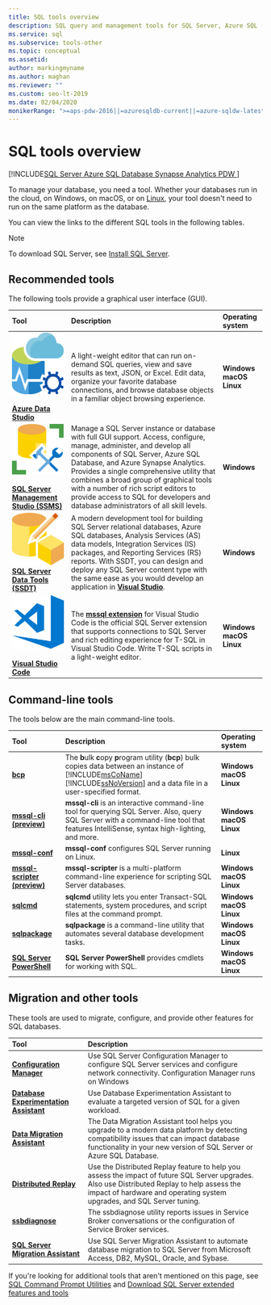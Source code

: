 ```yaml
---
title: SQL tools overview
description: SQL query and management tools for SQL Server, Azure SQL (Azure SQL database, Azure SQL managed instance, SQL virtual machines), and Azure Synapse Analytics.
ms.service: sql
ms.subservice: tools-other
ms.topic: conceptual
ms.assetid: 
author: markingmyname
ms.author: maghan
ms.reviewer: ""
ms.custom: seo-lt-2019
ms.date: 02/04/2020
monikerRange: ">=aps-pdw-2016||=azuresqldb-current||=azure-sqldw-latest||>=sql-server-2016||>=sql-server-linux-2017"
---
```


# SQL tools overview

[!INCLUDE[SQL Server Azure SQL Database Synapse Analytics PDW ](../includes/applies-to-version/sql-asdb-asdbmi-asa-pdw.md)]

To manage your database, you need a tool. Whether your databases run in the cloud, on Windows, on macOS, or on [Linux](../linux/sql-server-linux-overview.md), your tool doesn't need to run on the same platform as the database.

You can view the links to the different SQL tools in the following tables.

> [!Note]
> To download SQL Server, see [Install SQL Server](../database-engine/install-windows/install-sql-server.md).

## Recommended tools

The following tools provide a graphical user interface (GUI).

| Tool | Description | Operating system |
|:--|:--|:--|
| [**![ADS image](../tools/media/overview-sql-tools/azure-data-studio.svg)</br></br>Azure Data Studio**](../azure-data-studio/download.md) | A light-weight editor that can run on-demand SQL queries, view and save results as text, JSON, or Excel. Edit data, organize your favorite database connections, and browse database objects in a familiar object browsing experience. | **Windows</br>macOS</br>Linux** |
| [**![SSMS image](../tools/media/overview-sql-tools/ssms.svg)</br></br>SQL Server Management Studio (SSMS)**](../ssms/download-sql-server-management-studio-ssms.md) | Manage a SQL Server instance or database with full GUI support. Access, configure, manage, administer, and develop all components of SQL Server, Azure SQL Database, and Azure Synapse Analytics. Provides a single comprehensive utility that combines a broad group of graphical tools with a number of rich script editors to provide access to SQL for developers and database administrators of all skill levels. | **Windows** |
| [**![SSDT image](../tools/media/overview-sql-tools/ssdt.svg)</br>SQL Server Data Tools (SSDT)**](../ssdt/download-sql-server-data-tools-ssdt.md) | A modern development tool for building SQL Server relational databases, Azure SQL databases, Analysis Services (AS) data models, Integration Services (IS) packages, and Reporting Services (RS) reports. With SSDT, you can design and deploy any SQL Server content type with the same ease as you would develop an application in **[Visual Studio](https://visualstudio.microsoft.com/downloads/)**. | **Windows** |
| [**![VS Code image](../tools/media/overview-sql-tools/visual-studio-code.svg)</br></br>Visual Studio Code**](https://code.visualstudio.com/) | The **[mssql extension](https://marketplace.visualstudio.com/items?itemName=ms-mssql.mssql)** for Visual Studio Code is the official SQL Server extension that supports connections to SQL Server and rich editing experience for T-SQL in Visual Studio Code. Write T-SQL scripts in a light-weight editor. | **Windows</br>macOS</br>Linux** |

## Command-line tools

The tools below are the main command-line tools.

| Tool | Description | Operating system |
|:--|:--|:--|
|[**bcp**](bcp-utility.md)|The **b**ulk **c**opy **p**rogram utility (**bcp**) bulk copies data between an instance of [!INCLUDE[msCoName](../includes/msconame-md.md)] [!INCLUDE[ssNoVersion](../includes/ssnoversion-md.md)] and a data file in a user-specified format.| **Windows</br>macOS</br>Linux** |
|[**mssql-cli (preview)**](mssql-cli.md)|**mssql-cli** is an interactive command-line tool for querying SQL Server. Also, query SQL Server with a command-line tool that features IntelliSense, syntax high-lighting, and more. | **Windows</br>macOS</br>Linux** |
|[**mssql-conf**](../linux/sql-server-linux-configure-mssql-conf.md) | **mssql-conf** configures SQL Server running on Linux. | **Linux** |
|[**mssql-scripter (preview)**](https://github.com/Microsoft/mssql-scripter) | **mssql-scripter** is a multi-platform command-line experience for scripting SQL Server databases. | **Windows</br>macOS</br>Linux** |
| [**sqlcmd**](/sql/tools/sqlcmd/sqlcmd-utility) |**sqlcmd** utility lets you enter Transact-SQL statements, system procedures, and script files at the command prompt. | **Windows</br>macOS</br>Linux** |
| [**sqlpackage**](sqlpackage/sqlpackage.md) |**sqlpackage** is a command-line utility that automates several database development tasks. |**Windows</br>macOS</br>Linux** |
|[**SQL Server PowerShell**](../powershell/sql-server-powershell.md)| **SQL Server PowerShell** provides cmdlets for working with SQL. | **Windows</br>macOS</br>Linux** |

## Migration and other tools

These tools are used to migrate, configure, and provide other features for SQL databases.

| Tool | Description |
|:--|:--|
| **[Configuration Manager](../tools/configuration-manager/sql-server-configuration-manager-help.md)** | Use SQL Server Configuration Manager to configure SQL Server services and configure network connectivity. Configuration Manager runs on Windows|
| **[Database Experimentation Assistant](../dea/database-experimentation-assistant-overview.md)** | Use Database Experimentation Assistant to evaluate a targeted version of SQL for a given workload. |
| **[Data Migration Assistant](../dma/dma-overview.md)** | The Data Migration Assistant tool helps you upgrade to a modern data platform by detecting compatibility issues that can impact database functionality in your new version of SQL Server or Azure SQL Database. |
| **[Distributed Replay](./distributed-replay/install-distributed-replay.md)** | Use the Distributed Replay feature to help you assess the impact of future SQL Server upgrades. Also use Distributed Replay to help assess the impact of hardware and operating system upgrades, and SQL Server tuning. |
| **[ssbdiagnose](../tools/ssbdiagnose/ssbdiagnose-utility-service-broker.md)** | The ssbdiagnose utility reports issues in Service Broker conversations or the configuration of Service Broker services. |
| **[SQL Server Migration Assistant](../ssma/sql-server-migration-assistant.md)** | Use SQL Server Migration Assistant to automate database migration to SQL Server from Microsoft Access, DB2, MySQL, Oracle, and Sybase.|

If you're looking for additional tools that aren't mentioned on this page, see [SQL Command Prompt Utilities](command-prompt-utility-reference-database-engine.md) and [Download SQL Server extended features and tools](download-sql-feature-packs.md)